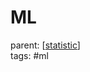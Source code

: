 # ML

parent: [[statistic]]\
tags: #ml

[//begin]: # "Autogenerated link references for markdown compatibility"
[statistic]: ../statistic "Statistic"
[//end]: # "Autogenerated link references"